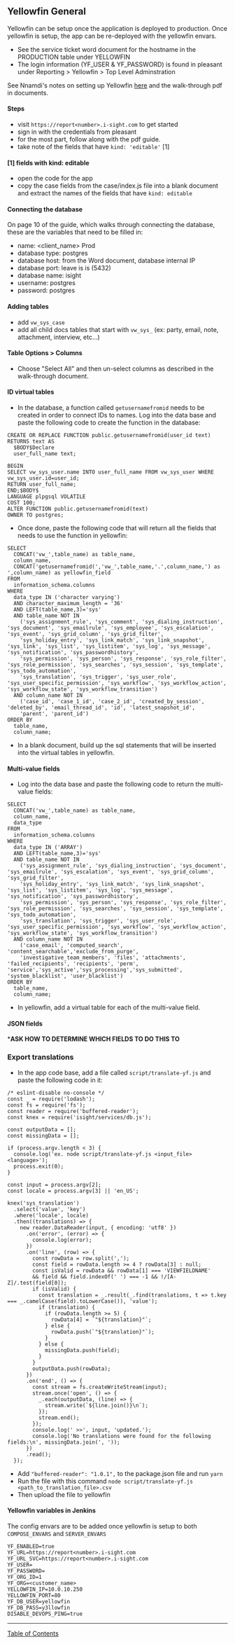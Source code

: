 ## Yellowfin General

Yellowfin can be setup once the application is deployed to production. Once yellowfin is setup, the  app can be re-deployed with the yellowfin envars.

- See the service ticket word document for the hostname in the PRODUCTION table under YELLOWFIN
- The login information (YF_USER & YF_PASSWORD) is found in pleasant under Reporting > Yellowfin > Top Level Adminstration

See Nnamdi's notes on setting up Yellowfin [here](https://github.com/CEXNIbe/ReadMe/wiki/v5-Yellowfin-Setup) and the walk-through pdf in documents.

#### Steps
- visit `https://report<number>.i-sight.com` to get started
- sign in with the credentials from pleasant
- for the most part, follow along with the pdf guide.
- take note of the fields that have `kind: 'editable'` [1]

#### [1] fields with kind: editable
- open the code for the app
- copy the case fields from the case/index.js file into a blank document and extract the names of the fields that have `kind: editable`

#### Connecting the database
On page 10 of the guide, which walks through connecting the database, these are the variables that need to be filled in:
- name: <client_name> Prod
- database type: postgres
- database host: from the Word document, database internal IP
- database port: leave is is (5432)
- database name: isight
- username: postgres
- password: postgres

#### Adding tables
- add `vw_sys_case`
- add all child docs tables that start with `vw_sys_` (ex: party, email, note, attachment, interview, etc...)

#### Table Options > Columns
- Choose "Select All" and then un-select columns as described in the walk-through document.

#### ID virtual tables
- In the database, a function called `getusernamefromid` needs to be created in order to connect IDs to names. Log into the data base and paste the following code to create the function in the database:
```
CREATE OR REPLACE FUNCTION public.getusernamefromid(user_id text) 
RETURNS text AS
  $BODY$Declare
  user_full_name text; 

BEGIN
SELECT vw_sys_user.name INTO user_full_name FROM vw_sys_user WHERE vw_sys_user.id=user_id; 
RETURN user_full_name;
END;$BODY$
LANGUAGE plpgsql VOLATILE
COST 100;
ALTER FUNCTION public.getusernamefromid(text)
OWNER TO postgres;
```

- Once done, paste the following code that will return all the fields that needs to use the function in yellowfin:
```
SELECT
  CONCAT('vw_',table_name) as table_name,
  column_name,
  CONCAT('getusernamefromid(','vw_',table_name,'.',column_name,') as ',column_name) as yellowfin_field
FROM
  information_schema.columns
WHERE
  data_type IN ('character varying')
  AND character_maximum_length = '36' 
  AND LEFT(table_name,3)='sys'
  AND table_name NOT IN
    ('sys_assignment_rule', 'sys_comment', 'sys_dialing_instruction', 'sys_document', 'sys_emailrule', 'sys_employee', 'sys_escalation', 'sys_event', 'sys_grid_column', 'sys_grid_filter',
    'sys_holiday_entry', 'sys_link_match', 'sys_link_snapshot', 'sys_link', 'sys_list', 'sys_listitem', 'sys_log', 'sys_message', 'sys_notification', 'sys_passwordhistory',
    'sys_permission', 'sys_person', 'sys_response', 'sys_role_filter', 'sys_role_permission', 'sys_searches', 'sys_session', 'sys_template', 'sys_todo_automation',
    'sys_translation', 'sys_trigger', 'sys_user_role', 'sys_user_specific_permission', 'sys_workflow', 'sys_workflow_action', 'sys_workflow_state', 'sys_workflow_transition')
  AND column_name NOT IN
    ('case_id', 'case_1_id', 'case_2_id', 'created_by_session', 'deleted_by', 'email_thread_id', 'id', 'latest_snapshot_id',
    'parent', 'parent_id')
ORDER BY
  table_name,
  column_name;
```

- In a blank document, build up the sql statements that will be inserted into the virtual tables in yellowfin.

#### Multi-value fields
- Log into the data base and paste the following code to return the multi-value fields:

```
SELECT
  CONCAT('vw_',table_name) as table_name,
  column_name,
  data_type
FROM
  information_schema.columns
WHERE
  data_type IN ('ARRAY')
  AND LEFT(table_name,3)='sys'
  AND table_name NOT IN
    ('sys_assignment_rule', 'sys_dialing_instruction', 'sys_document', 'sys_emailrule', 'sys_escalation', 'sys_event', 'sys_grid_column', 'sys_grid_filter',
    'sys_holiday_entry', 'sys_link_match', 'sys_link_snapshot', 'sys_list', 'sys_listitem', 'sys_log', 'sys_message', 'sys_notification', 'sys_passwordhistory',
    'sys_permission', 'sys_person', 'sys_response', 'sys_role_filter', 'sys_role_permission', 'sys_searches', 'sys_session', 'sys_template', 'sys_todo_automation',
    'sys_translation', 'sys_trigger', 'sys_user_role', 'sys_user_specific_permission', 'sys_workflow', 'sys_workflow_action', 'sys_workflow_state', 'sys_workflow_transition')
  AND column_name NOT IN
    ('case_email', 'computed_search', 'content_searchable','exclude_from_purge',
    'investigative_team_members', 'files', 'attachments', 'failed_recipients', 'recipients', 'perm', 'service','sys_active','sys_processing','sys_submitted', 'system_blacklist', 'user_blacklist')
ORDER BY
  table_name,
  column_name;
``` 
- In yellowfin, add a virtual table for each of the multi-value field.

#### JSON fields
***ASK HOW TO DETERMINE WHICH FIELDS TO DO THIS TO**

### Export translations
- In the app code base, add a file called `script/translate-yf.js` and paste the following code in it:
```
/* eslint-disable no-console */
const _ = require('lodash');
const fs = require('fs');
const reader = require('buffered-reader');
const knex = require('isight/services/db.js');

const outputData = [];
const missingData = [];

if (process.argv.length < 3) {
  console.log('ex. node script/translate-yf.js <input_file> <language>');
  process.exit(0);
}

const input = process.argv[2];
const locale = process.argv[3] || 'en_US';

knex('sys_translation')
  .select('value', 'key')
  .where('locale', locale)
  .then((translations) => {
    new reader.DataReader(input, { encoding: 'utf8' })
      .on('error', (error) => {
        console.log(error);
      })
      .on('line', (row) => {
        const rowData = row.split(',');
        const field = rowData.length >= 4 ? rowData[3] : null;
        const isValid = rowData && rowData[1] === 'VIEWFIELDNAME'
        && field && field.indexOf(' ') === -1 && !/[A-Z]/.test(field[0]);
        if (isValid) {
          const translation = _.result(_.find(translations, t => t.key === _.camelCase(field).toLowerCase()), 'value');
          if (translation) {
            if (rowData.length >= 5) {
              rowData[4] = `"${translation}"`;
            } else {
              rowData.push(`"${translation}"`);
            }
          } else {
            missingData.push(field);
          }
        }
        outputData.push(rowData);
      })
      .on('end', () => {
        const stream = fs.createWriteStream(input);
        stream.once('open', () => {
          _.each(outputData, (line) => {
            stream.write(`${line.join()}\n`);
          });
          stream.end();
        });
        console.log(' >>', input, 'updated.');
        console.log('No translations were found for the following fields:\n', missingData.join(', '));
      })
      .read();
  });

```
- Add `"buffered-reader": "1.0.1",` to the package.json file and run `yarn`
- Run the file with this command `node script/translate-yf.js <path_to_translation_file>.csv`
- Then upload the file to yellowfin

#### Yellowfin variables in Jenkins
The config envars are to be added once yellowfin is setup to both `COMPOSE_ENVARS` and `SERVER_ENVARS`

```
YF_ENABLED=true
YF_URL=https://report<number>.i-sight.com
YF_URL_SVC=https://report<number>.i-sight.com
YF_USER=
YF_PASSWORD=
YF_ORG_ID=1
YF_ORG=<customer_name>
YELLOWFIN_IP=10.0.10.250
YELLOWFIN_PORT=80
YF_DB_USER=yellowfin
YF_DB_PASS=y3llowfin
DISABLE_DEVOPS_PING=true
```

***
[Table of Contents](../README.md)